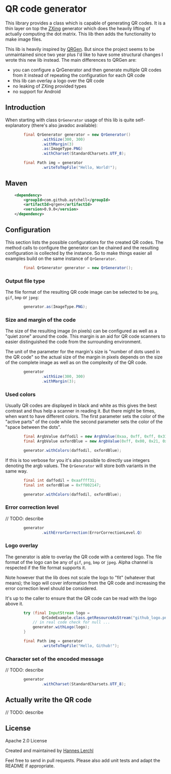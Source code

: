 # QR code generator

This library provides a class which is capable of generating QR codes. It is 
a thin layer on top the [ZXing](https://github.com/zxing/zxing) generator
which does the heavily lifting of actually computing the dot matrix. This
lib then adds the functionality to make image files.

This lib is heavily inspired by [QRGen](http://kenglxn.github.io/QRGen/).
But since the project seems to be unmaintained since two year plus I'd like
to have some structural changes I wrote this new lib instead. The main
differences to QRGen are:
  - you can configure a QrGenerator and then generate multiple QR codes from
    it instead of repeating the configuration for each QR code
  - this lib can overlay a logo over the QR code
  - no leaking of ZXing provided types
  - no support for Android

## Introduction

When starting with class `QrGenerator` usage of this lib is quite
self-explanatory (there's also javadoc available):

```java
        final QrGenerator generator = new QrGenerator()
                .withSize(300, 300)
                .withMargin(3)
                .as(ImageType.PNG)
                .withCharset(StandardCharsets.UTF_8);

        final Path img = generator
                .writeToTmpFile("Hello, World!");
```

## Maven

```xml
    <dependency>
        <groupId>com.github.aytchell</groupId>
        <artifactId>qrgen</artifactId>
        <version>0.9.0</version>
    </dependency>
```

## Configuration

This section lists the possible configurations for the created QR codes. The
method calls to configure the generator can be chained and the resulting
configuration is collected by the instance. So to make things easier all
examples build on the same instance of `QrGenerator`.

```java
        final QrGenerator generator = new QrGenerator();
```

### Output file type

The file format of the resulting QR code image can be selected to be
`png`, `gif`, `bmp` or `jpeg`:

```java
        generator.as(ImageType.PNG);
```

### Size and margin of the code

The size of the resulting image (in pixels) can be configured as well
as a "quiet zone" around the code. This margin is an aid for QR code
scanners to easier distinguished the code from the surrounding environment.

The unit of the parameter for the margin's size is "number of dots used in
the QR code" so the actual size of the margin in pixels depends on the size
of the complete image as well as on the complexity of the QR code.

```java
        generator
                .withSize(300, 300)
                .withMargin(3);
```

### Used colors

Usually QR codes are displayed in black and white as this gives the best
contrast and thus help a scanner in reading it. But there might be times,
when want to have different colors. The first parameter sets the color of the
"active parts" of the code while the second parameter sets the color of
the "space between the dots".

```java
        final ArgbValue daffodil = new ArgbValue(0xaa, 0xff, 0xff, 0x31);
        final ArgbValue oxfordBlue = new ArgbValue(0xff, 0x00, 0x21, 0x47);

        generator.withColors(daffodil, oxfordBlue);
```

If this is too verbose for you it's also possible to directly use integers
denoting the argb values. The `QrGenerator` will store both variants in the
same way.

```java
        final int daffodil = 0xaaffff31;
        final int oxfordBlue = 0xff002147;

        generator.withColors(daffodil, oxfordBlue);
```
### Error correction level

// TODO: describe

```java
        generator
                .withErrorCorrection(ErrorCorrectionLevel.Q)
```


### Logo overlay

The generator is able to overlay the QR code with a centered logo. The file
format of the logo can be any of `gif`, `png`, `bmp` or `jpeg`. Alpha channel
is respected if the file format supports it.

Note however that the lib does not scale the logo to "fit" (whatever that
means); the logo will cover information from the QR code and increasing the
error correction level should be considered.

It's up to the caller to ensure that the QR code can be read with the
logo above it.

```java
        try (final InputStream logo =
                QrCodeExample.class.getResourceAsStream("github_logo.png")) {
            // in real code check for null ...
            generator.withLogo(logo);
        }

        final Path img = generator
                .writeToTmpFile("Hello, Github!");
```

### Character set of the encoded message

// TODO: describe

```java
        generator
                .withCharset(StandardCharsets.UTF_8);
```

## Actually write the QR code

// TODO: describe

## License

Apache 2.0 License

Created and maintained by [Hannes Lerchl](mailto:hannes.lerchl@googlemail.com)

Feel free to send in pull requests. Please also add unit tests and adapt the
README if appropriate.
